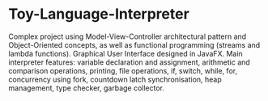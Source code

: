 # Toy-Language-Interpreter
Complex project using Model-View-Controller architectural pattern and Object-Oriented concepts, as well as functional programming (streams and lambda functions). Graphical User Interface designed in JavaFX. Main interpreter features: variable declaration and assignment, arithmetic and comparison operations, printing, file operations, if, switch, while, for, concurrency using fork, countdown latch synchronisation, heap management, type checker, garbage collector.
